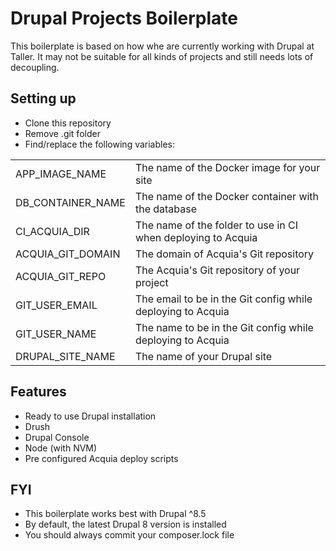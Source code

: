 # Drupal Projects Boilerplate
This boilerplate is based on how whe are currently working with Drupal at Taller. It may not be suitable for all kinds of projects and still needs lots of decoupling.

## Setting up
 - Clone this repository
 - Remove .git folder
 - Find/replace the following variables:

|||
|---|---|
| APP_IMAGE_NAME | The name of the Docker image for your site |
| DB_CONTAINER_NAME | The name of the Docker container with the database |
| CI_ACQUIA_DIR | The name of the folder to use in CI when deploying to Acquia |
| ACQUIA_GIT_DOMAIN | The domain of Acquia's Git repository |
| ACQUIA_GIT_REPO | The Acquia's Git repository of your project |
| GIT_USER_EMAIL | The email to be in the Git config while deploying to Acquia |
| GIT_USER_NAME | The name to be in the Git config while deploying to Acquia |
| DRUPAL_SITE_NAME | The name of your Drupal site |

## Features
 - Ready to use Drupal installation
 - Drush
 - Drupal Console
 - Node (with NVM)
 - Pre configured Acquia deploy scripts

## FYI
 - This boilerplate works best with Drupal ^8.5
 - By default, the latest Drupal 8 version is installed
 - You should always commit your composer.lock file

